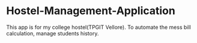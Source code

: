 # Hostel-Management-Application
This app is for my college hostel(TPGIT Vellore). To automate the mess bill calculation, manage students history.
